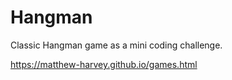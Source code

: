 # Hangman
Classic Hangman game as a mini coding challenge.

https://matthew-harvey.github.io/games.html
